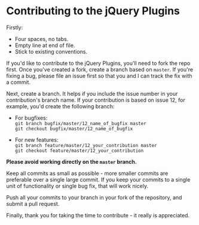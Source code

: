 # Contributing to the jQuery Plugins

Firstly:

-   Four spaces, no tabs.
-   Empty line at end of file.
-   Stick to existing conventions.

If you'd like to contribute to the jQuery Plugins, you'll need to fork the repo first. Once you've created a fork, 
create a branch based on `master`. If you're fixing a bug, please file an issue first so that you and I can track the fix with a commit.

Next, create a branch. It helps if you include the issue number in your contribution's branch name. If your 
contribution is based on issue 12, for example, you'd create the following branch:

-   For bugfixes:  
    `git branch bugfix/master/12_name_of_bugfix master`  
    `git checkout bugfix/master/12_name_of_bugfix`
    
-   For new features:  
    `git branch feature/master/12_your_contribution master`  
    `git checkout feature/master/12_your_contribution`

**Please avoid working directly on the `master` branch.**

Keep all commits as small as possible - more smaller commits are preferable over a single large commit. If you keep 
your commits to a single unit of functionality or single bug fix, that will work nicely.

Push all your commits to your branch in your fork of the repository, and submit a pull request.

Finally, thank you for taking the time to contribute - it really is appreciated.

